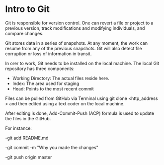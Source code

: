 # Intro to Git

Git is responsible for version control. One can revert a file or project to a previous version, track modifications and modifying individuals, and compare changes.

Git stores data in a series of snapshots. At any moment, the work can resume from any of the previous snapshots. Git will also detect file corruption or loss of information in transit.

In orer to work, Git needs to be installed on the local machine. The local Git repository has three components:

* Working Directory: The actual files reside here.
* Index: The area used for staging
* Head: Points to the most recent commit

Files can be pulled from GitHub via Terminal using git clone <http_address > and then edited using a text coder on the local machine.

After editing is done, Add-Commit-Push (ACP) formula is used to update the files in the GitHub.

For instance: 

-git add README.md

-git commit -m "Why you made the changes"

-git push origin master

